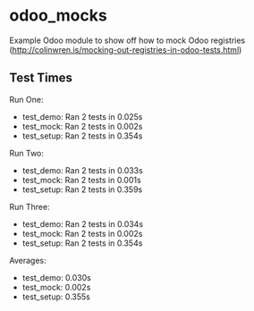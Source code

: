 # odoo_mocks
Example Odoo module to show off how to mock Odoo registries (http://colinwren.is/mocking-out-registries-in-odoo-tests.html)

## Test Times
Run One:
 - test_demo:  Ran 2 tests in 0.025s
 - test_mock:  Ran 2 tests in 0.002s
 - test_setup: Ran 2 tests in 0.354s
 
Run Two:
 - test_demo:  Ran 2 tests in 0.033s
 - test_mock:  Ran 2 tests in 0.001s
 - test_setup: Ran 2 tests in 0.359s
 
Run Three:
 - test_demo:  Ran 2 tests in 0.034s
 - test_mock:  Ran 2 tests in 0.002s
 - test_setup: Ran 2 tests in 0.354s
 
Averages:
 - test_demo:  0.030s
 - test_mock:  0.002s
 - test_setup: 0.355s